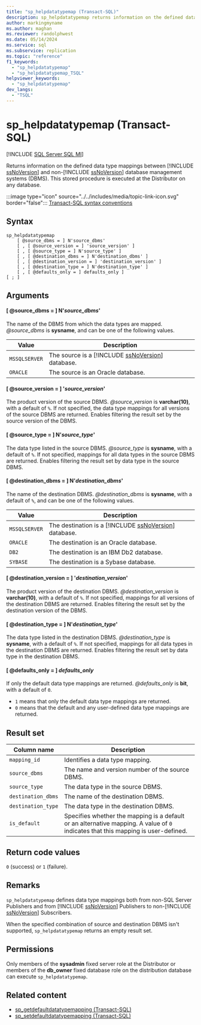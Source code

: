```yaml
---
title: "sp_helpdatatypemap (Transact-SQL)"
description: sp_helpdatatypemap returns information on the defined data type mappings between SQL Server and non-SQL Server database management systems (DBMS).
author: markingmyname
ms.author: maghan
ms.reviewer: randolphwest
ms.date: 05/14/2024
ms.service: sql
ms.subservice: replication
ms.topic: "reference"
f1_keywords:
  - "sp_helpdatatypemap"
  - "sp_helpdatatypemap_TSQL"
helpviewer_keywords:
  - "sp_helpdatatypemap"
dev_langs:
  - "TSQL"
---
```

# sp_helpdatatypemap (Transact-SQL)

[!INCLUDE [SQL Server SQL MI](../../includes/applies-to-version/sql-asdbmi.md)]

Returns information on the defined data type mappings between [!INCLUDE [ssNoVersion](../../includes/ssnoversion-md.md)] and non-[!INCLUDE [ssNoVersion](../../includes/ssnoversion-md.md)] database management systems (DBMS). This stored procedure is executed at the Distributor on any database.

:::image type="icon" source="../../includes/media/topic-link-icon.svg" border="false"::: [Transact-SQL syntax conventions](../../t-sql/language-elements/transact-sql-syntax-conventions-transact-sql.md)

## Syntax

```syntaxsql
sp_helpdatatypemap
    [ @source_dbms = ] N'source_dbms'
    [ , [ @source_version = ] 'source_version' ]
    [ , [ @source_type = ] N'source_type' ]
    [ , [ @destination_dbms = ] N'destination_dbms' ]
    [ , [ @destination_version = ] 'destination_version' ]
    [ , [ @destination_type = ] N'destination_type' ]
    [ , [ @defaults_only = ] defaults_only ]
[ ; ]
```

## Arguments

#### [ @source_dbms = ] N'*source_dbms*'

The name of the DBMS from which the data types are mapped. *@source_dbms* is **sysname**, and can be one of the following values.

| Value | Description |
| --- | --- |
| `MSSQLSERVER` | The source is a [!INCLUDE [ssNoVersion](../../includes/ssnoversion-md.md)] database. |
| `ORACLE` | The source is an Oracle database. |

#### [ @source_version = ] '*source_version*'

The product version of the source DBMS. *@source_version* is **varchar(10)**, with a default of `%`. If not specified, the data type mappings for all versions of the source DBMS are returned. Enables filtering the result set by the source version of the DBMS.

#### [ @source_type = ] N'*source_type*'

The data type listed in the source DBMS. *@source_type* is **sysname**, with a default of `%`. If not specified, mappings for all data types in the source DBMS are returned. Enables filtering the result set by data type in the source DBMS.

#### [ @destination_dbms = ] N'*destination_dbms*'

The name of the destination DBMS. *@destination_dbms* is **sysname**, with a default of `%`, and can be one of the following values.

| Value | Description |
| --- | --- |
| `MSSQLSERVER` | The destination is a [!INCLUDE [ssNoVersion](../../includes/ssnoversion-md.md)] database. |
| `ORACLE` | The destination is an Oracle database. |
| `DB2` | The destination is an IBM Db2 database. |
| `SYBASE` | The destination is a Sybase database. |

#### [ @destination_version = ] '*destination_version*'

The product version of the destination DBMS. *@destination_version* is **varchar(10)**, with a default of `%`. If not specified, mappings for all versions of the destination DBMS are returned. Enables filtering the result set by the destination version of the DBMS.

#### [ @destination_type = ] N'*destination_type*'

The data type listed in the destination DBMS. *@destination_type* is **sysname**, with a default of `%`. If not specified, mappings for all data types in the destination DBMS are returned. Enables filtering the result set by data type in the destination DBMS.

#### [ @defaults_only = ] *defaults_only*

If only the default data type mappings are returned. *@defaults_only* is **bit**, with a default of `0`.

- `1` means that only the default data type mappings are returned.
- `0` means that the default and any user-defined data type mappings are returned.

## Result set

| Column name | Description |
| --- | --- |
| `mapping_id` | Identifies a data type mapping. |
| `source_dbms` | The name and version number of the source DBMS. |
| `source_type` | The data type in the source DBMS. |
| `destination_dbms` | The name of the destination DBMS. |
| `destination_type` | The data type in the destination DBMS. |
| `is_default` | Specifies whether the mapping is a default or an alternative mapping. A value of `0` indicates that this mapping is user-defined. |

## Return code values

`0` (success) or `1` (failure).

## Remarks

`sp_helpdatatypemap` defines data type mappings both from non-SQL Server Publishers and from [!INCLUDE [ssNoVersion](../../includes/ssnoversion-md.md)] Publishers to non-[!INCLUDE [ssNoVersion](../../includes/ssnoversion-md.md)] Subscribers.

When the specified combination of source and destination DBMS isn't supported, `sp_helpdatatypemap` returns an empty result set.

## Permissions

Only members of the **sysadmin** fixed server role at the Distributor or members of the **db_owner** fixed database role on the distribution database can execute `sp_helpdatatypemap`.

## Related content

- [sp_getdefaultdatatypemapping (Transact-SQL)](sp-getdefaultdatatypemapping-transact-sql.md)
- [sp_setdefaultdatatypemapping (Transact-SQL)](sp-setdefaultdatatypemapping-transact-sql.md)
